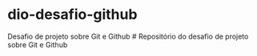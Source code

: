 # dio-desafio-github
Desafio de projeto sobre Git e Github
    # Repositório do desafio de projeto sobre Git e Github
    
    
